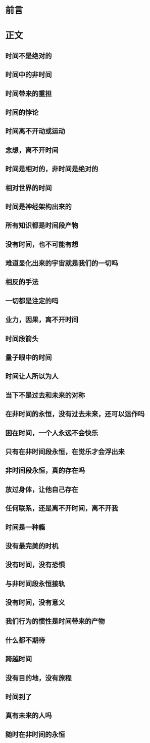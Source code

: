 # 前言
# 正文
## 时间不是绝对的
## 时间中的非时间
## 时间带来的重担
## 时间的悖论
## 时间离不开动或运动
## 念想，离不开时间
## 时间是相对的，非时间是绝对的
## 相对世界的时间
## 时间是神经架构出来的
## 所有知识都是时间段产物
## 没有时间，也不可能有想
## 难道显化出来的宇宙就是我们的一切吗
## 相反的手法
## 一切都是注定的吗
## 业力，因果，离不开时间
## 时间段箭头
## 量子眼中的时间
## 时间让人所以为人
## 当下不是过去和未来的对称
## 在非时间的永恒，没有过去未来，还可以运作吗
## 困在时间，一个人永远不会快乐
## 只有在非时间段永恒，在觉乐才会浮出来
## 非时间段永恒，真的存在吗
## 放过身体，让他自己存在
## 任何联系，还是离不开时间，离不开我
## 时间是一种瘾
## 没有最完美的时机
## 没有时间，没有恐惧
## 与非时间段永恒接轨
## 没有时间，没有意义
## 我们行为的惯性是时间带来的产物
## 什么都不期待
## 跨越时间
## 没有目的地，没有旅程
## 时间到了
## 真有未来的人吗
## 随时在非时间的永恒 
